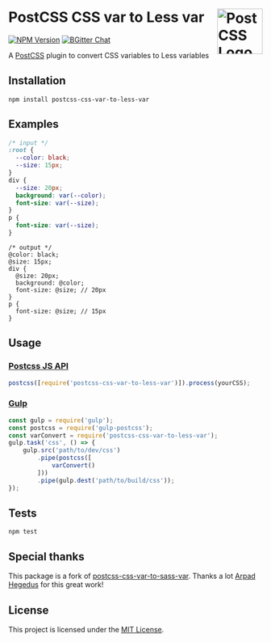 # PostCSS CSS var to Less var [<img src="https://postcss.github.io/postcss/logo.svg" alt="PostCSS Logo" width="90" height="90" align="right">](https://github.com/postcss/postcss)
[![NPM Version](https://img.shields.io/npm/v/postcss-css-var-to-less-var.svg)](https://www.npmjs.com/package/postcss-css-var-to-less-var)
[![BGitter Chat](https://img.shields.io/badge/chat-gitter-blue.svg)](https://gitter.im/postcss/postcss)

A [PostCSS](https://github.com/postcss/postcss) plugin to convert CSS variables to Less variables


## Installation

```
npm install postcss-css-var-to-less-var
```

## Examples

```css
/* input */
:root {
  --color: black;
  --size: 15px;
}
div {
  --size: 20px;
  background: var(--color);
  font-size: var(--size);
}
p {
  font-size: var(--size);
}
```
```less
/* output */
@color: black;
@size: 15px;
div {
  @size: 20px;
  background: @color;
  font-size: @size; // 20px
}
p {
  font-size: @size; // 15px
}
```

## Usage

### [Postcss JS API](https://github.com/postcss/postcss#js-api)

```js
postcss([require('postcss-css-var-to-less-var')]).process(yourCSS);
```

### [Gulp](https://github.com/gulpjs/gulp)

```js
const gulp = require('gulp');
const postcss = require('gulp-postcss');
const varConvert = require('postcss-css-var-to-less-var');
gulp.task('css', () => {
    gulp.src('path/to/dev/css')
        .pipe(postcss([
            varConvert()
        ]))
        .pipe(gulp.dest('path/to/build/css'));
});
```

## Tests

```
npm test
```

## Special thanks

This package is a fork of [postcss-css-var-to-sass-var](https://github.com/arpadHegedus/postcss-css-var-to-sass-var). Thanks a lot [Arpad Hegedus](https://github.com/arpadHegedus) for this great work!

## License
This project is licensed under the [MIT License](./LICENSE).
